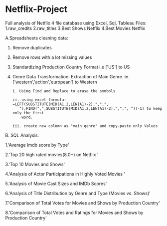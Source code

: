 # Netflix-Project
Full analysis of Netflix 4 file  database using Excel, Sql, Tableau
Files:
  1.raw_credits
  2.raw_titles
  3.Best Shows Netflix
  4.Best Movies Netflix

A.Spreadsheets cleaning data:
  
  1. Remove duplicates
  2. Remove rows with a lot missing values
  3. Standardizing Production Country Format i.e ['US'] to US
  4. Genre Data Transformation: Extraction of Main Genre. ie. ['western','action','european'] 
     to Western
     
         i. Using Find and Replace to erase the symbols
     
         ii. using excel formula: =LEFT(SUBSTITUTE(MID(A1,2,LEN(A1)-2),",",", 
            "),FIND(",",SUBSTITUTE(MID(A1,2,LEN(A1)-2),",",", "))-1) to keep only the first 
             word.
     
         iii. create new column as "main_genre" and copy-paste only Values



B. SQL Analysis:

 
  1.'Average Imdb score by Type'
  
  2.'Top 20 high rated movies(8.0+) on Netflix '
  
  3.'Top 10 Movies and Shows'
  
  4.'Analysis of Actor Participations in Highly Voted Movies '
  
  5.'Analysis of Movie Cast Sizes and IMDb Scores'
  
  6.'Analysis of Title Distribution by Genre and Type (Movies vs. Shows)'
  
  7.'Comparison of Total Votes for Movies and Shows by Production Country'
  
  8.'Comparison of Total Votes and Ratings for Movies and Shows by Production Country'
  
  
